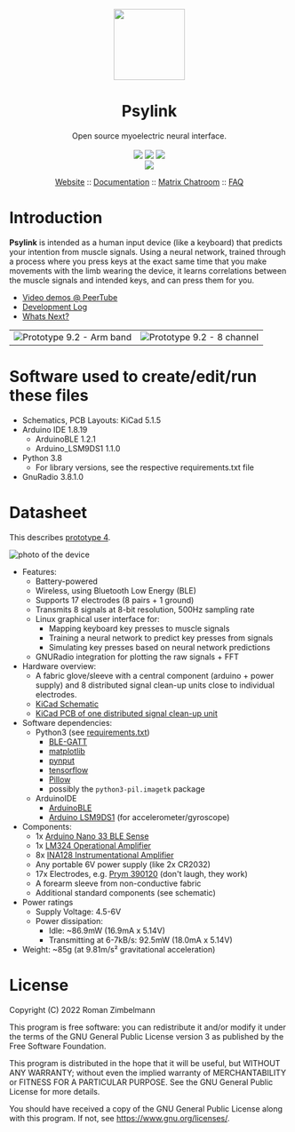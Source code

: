 <p align="center">
    <img src="https://psylink.me/favicon.ico" width=128/>
</p>

<h1 align="center">
    Psylink
</h1>

<p align="center">
    Open source myoelectric neural interface. 
    <br/>
    <br/>
    <a href="https://psylink.me/prototypes/"><img src="https://img.shields.io/badge/version-9.2-gold" /></a>
    <a href="https://codeberg.org/psylink/psylink"><img src="https://img.shields.io/github/commit-activity/m/psylink-me/psylink" /></a>
    <a href="https://codeberg.org/psylink/psylink/src/branch/master/LICENSE"><img src="https://img.shields.io/badge/license-GPL_v3.0-blue" /></a>
    <br/>
    <a href="https://fosstodon.org/@psylink/media"><img src="https://img.shields.io/mastodon/follow/106535899613227044?domain=https%3A%2F%2Ffosstodon.org&style=social" /></a>
</p>


<p align="center">
    <a href="https://psylink.me/">Website</a> ::
    <a href="https://codeberg.org/psylink/psylink/wiki">Documentation</a> ::
    <a href="https://matrix.to/#/#psylink:matrix.org">Matrix Chatroom</a> ::
    <a href="https://psylink.me/faq/">FAQ</a>
</p>

# Introduction

**Psylink** is intended as a human input device (like a keyboard) that predicts your
intention from muscle signals.  Using a neural network, trained through a
process where you press keys at the exact same time that you make movements
with the limb wearing the device, it learns correlations between the muscle
signals and intended keys, and can press them for you.

- [Video demos @ PeerTube](https://peertube.linuxrocks.online/video-channels/psylink/videos)
- [Development Log](https://psylink.me/blog)
- [Whats Next?](https://codeberg.org/psylink/psylink/wiki/Next-Steps)

|       |   |
| :-------------------------: | :-------------------------: |
| ![Prototype 9.2 - Arm band](https://psylink.me/img/prototypes/p9.1.jpg)  | ![Prototype 9.2 - 8 channel](https://psylink.me/img/blog/2023-02-03_eight_electrode_modules.jpg)

# Software used to create/edit/run these files

- Schematics, PCB Layouts: KiCad 5.1.5
- Arduino IDE 1.8.19
    - ArduinoBLE 1.2.1
    - Arduino\_LSM9DS1 1.1.0
- Python 3.8
    - For library versions, see the respective requirements.txt file
- GnuRadio 3.8.1.0

# Datasheet

This describes [prototype 4](https://psylink.me/p4).

![photo of the device](https://psylink.me/img/prototypes/p4.jpg)

- Features:
    - Battery-powered
    - Wireless, using Bluetooth Low Energy (BLE)
    - Supports 17 electrodes (8 pairs + 1 ground)
    - Transmits 8 signals at 8-bit resolution, 500Hz sampling rate
    - Linux graphical user interface for:
        - Mapping keyboard key presses to muscle signals
        - Training a neural network to predict key presses from signals
        - Simulating key presses based on neural network predictions
    - GNURadio integration for plotting the raw signals + FFT
- Hardware overview:
    - A fabric glove/sleeve with a central component (arduino + power supply)
      and 8 distributed signal clean-up units close to individual electrodes.
    - [KiCad Schematic](schematics/myocular0.5.1.sch)
    - [KiCad PCB of one distributed signal clean-up unit](schematics/myocular0.5.1d.kicad_pcb)
- Software dependencies:
    - Python3 (see [requirements.txt](python/requirements.txt))
        - [BLE-GATT](https://pypi.org/project/BLE-GATT/)
        - [matplotlib](https://matplotlib.org/)
        - [pynput](https://pypi.org/project/pynput/)
        - [tensorflow](https://www.tensorflow.org/)
        - [Pillow](https://python-pillow.org)
        - possibly the `python3-pil.imagetk` package
    - ArduinoIDE
        - [ArduinoBLE](https://www.arduino.cc/en/Reference/ArduinoBLE)
        - [Arduino LSM9DS1](https://www.arduino.cc/en/Reference/ArduinoLSM9DS1) (for accelerometer/gyroscope)
- Components:
    - 1x [Arduino Nano 33 BLE Sense](https://store.arduino.cc/arduino-nano-33-ble-sense)
    - 1x [LM324 Operational Amplifier](https://www.ti.com/product/LM324)
    - 8x [INA128 Instrumentational Amplifier](https://www.ti.com/product/INA128)
    - Any portable 6V power supply (like 2x CR2032)
    - 17x Electrodes, e.g. [Prym 390120](https://www.prym.com/en/non-sew-refill-for-390120-smooth-cap-10mm-silver-coloured-390104) (don't laugh, they work)
    - A forearm sleeve from non-conductive fabric
    - Additional standard components (see schematic)
- Power ratings
    - Supply Voltage: 4.5-6V
    - Power dissipation:
        - Idle: ~86.9mW (16.9mA x 5.14V)
        - Transmitting at 6-7kB/s: 92.5mW (18.0mA x 5.14V)
- Weight: ~85g (at 9.81m/s² gravitational acceleration)

# License

Copyright (C) 2022  Roman Zimbelmann

This program is free software: you can redistribute it and/or modify
it under the terms of the GNU General Public License version 3 as
published by the Free Software Foundation.

This program is distributed in the hope that it will be useful,
but WITHOUT ANY WARRANTY; without even the implied warranty of
MERCHANTABILITY or FITNESS FOR A PARTICULAR PURPOSE.  See the
GNU General Public License for more details.

You should have received a copy of the GNU General Public License
along with this program.  If not, see <https://www.gnu.org/licenses/>.

